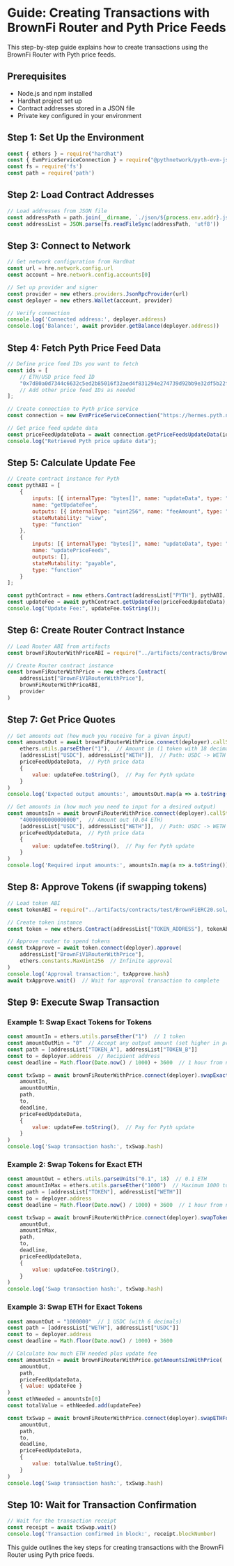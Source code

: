 # Guide: Creating Transactions with BrownFi Router and Pyth Price Feeds

This step-by-step guide explains how to create transactions using the BrownFi Router with Pyth price feeds.

## Prerequisites

- Node.js and npm installed
- Hardhat project set up
- Contract addresses stored in a JSON file
- Private key configured in your environment

## Step 1: Set Up the Environment

```javascript
const { ethers } = require("hardhat")
const { EvmPriceServiceConnection } = require("@pythnetwork/pyth-evm-js")
const fs = require('fs')
const path = require('path')
```

## Step 2: Load Contract Addresses

```javascript
// Load addresses from JSON file
const addressPath = path.join(__dirname, `./json/${process.env.addr}.json`)
const addressList = JSON.parse(fs.readFileSync(addressPath, 'utf8'))
```

## Step 3: Connect to Network

```javascript
// Get network configuration from Hardhat
const url = hre.network.config.url
const account = hre.network.config.accounts[0]

// Set up provider and signer
const provider = new ethers.providers.JsonRpcProvider(url)
const deployer = new ethers.Wallet(account, provider)

// Verify connection
console.log('Connected address:', deployer.address)
console.log('Balance:', await provider.getBalance(deployer.address))
```

## Step 4: Fetch Pyth Price Feed Data

```javascript
// Define price feed IDs you want to fetch
const ids = [
    // ETH/USD price feed ID
    "0x7d80a0d7344c6632c5ed2b85016f32aed4f831294e274739d92bb9e32df5b22f",
    // Add other price feed IDs as needed
];

// Create connection to Pyth price service
const connection = new EvmPriceServiceConnection("https://hermes.pyth.network");

// Get price feed update data
const priceFeedUpdateData = await connection.getPriceFeedsUpdateData(ids);
console.log("Retrieved Pyth price update data");
```

## Step 5: Calculate Update Fee

```javascript
// Create contract instance for Pyth
const pythABI = [
    {
        inputs: [{ internalType: "bytes[]", name: "updateData", type: "bytes[]" }],
        name: "getUpdateFee",
        outputs: [{ internalType: "uint256", name: "feeAmount", type: "uint256" }],
        stateMutability: "view",
        type: "function"
    },
    {
        inputs: [{ internalType: "bytes[]", name: "updateData", type: "bytes[]" }],
        name: "updatePriceFeeds",
        outputs: [],
        stateMutability: "payable",
        type: "function"
    }
];

const pythContract = new ethers.Contract(addressList["PYTH"], pythABI, provider);
const updateFee = await pythContract.getUpdateFee(priceFeedUpdateData);
console.log("Update Fee:", updateFee.toString());
```

## Step 6: Create Router Contract Instance

```javascript
// Load Router ABI from artifacts
const brownFiRouterWithPriceABI = require("../artifacts/contracts/BrownFiV1Router03.sol/BrownFiV1Router03.json").abi

// Create Router contract instance
const brownFiRouterWithPrice = new ethers.Contract(
    addressList["BrownFiV1RouterWithPrice"], 
    brownFiRouterWithPriceABI, 
    provider
)
```

## Step 7: Get Price Quotes

```javascript
// Get amounts out (how much you receive for a given input)
const amountsOut = await brownFiRouterWithPrice.connect(deployer).callStatic.getAmountsOutWithPrice(
    ethers.utils.parseEther("1"),  // Amount in (1 token with 18 decimals)
    [addressList["USDC"], addressList["WETH"]],  // Path: USDC -> WETH
    priceFeedUpdateData,  // Pyth price data
    {
        value: updateFee.toString(),  // Pay for Pyth update
    }
)
console.log('Expected output amounts:', amountsOut.map(a => a.toString()))

// Get amounts in (how much you need to input for a desired output)
const amountsIn = await brownFiRouterWithPrice.connect(deployer).callStatic.getAmountsInWithPrice(
    "40000000000000000",  // Amount out (0.04 ETH)
    [addressList["USDC"], addressList["WETH"]],  // Path: USDC -> WETH
    priceFeedUpdateData,  // Pyth price data
    {
        value: updateFee.toString(),  // Pay for Pyth update
    }
)
console.log('Required input amounts:', amountsIn.map(a => a.toString()))
```

## Step 8: Approve Tokens (if swapping tokens)

```javascript
// Load token ABI
const tokenABI = require("../artifacts/contracts/test/BrownFiERC20.sol/BrownFiERC20.json").abi

// Create token instance
const token = new ethers.Contract(addressList["TOKEN_ADDRESS"], tokenABI, provider)

// Approve router to spend tokens
const txApprove = await token.connect(deployer).approve(
    addressList["BrownFiV1RouterWithPrice"], 
    ethers.constants.MaxUint256  // Infinite approval
)
console.log('Approval transaction:', txApprove.hash)
await txApprove.wait()  // Wait for approval transaction to complete
```

## Step 9: Execute Swap Transaction

### Example 1: Swap Exact Tokens for Tokens

```javascript
const amountIn = ethers.utils.parseEther("1")  // 1 token
const amountOutMin = "0"  // Accept any output amount (set higher in production)
const path = [addressList["TOKEN_A"], addressList["TOKEN_B"]]
const to = deployer.address  // Recipient address
const deadline = Math.floor(Date.now() / 1000) + 3600  // 1 hour from now

const txSwap = await brownFiRouterWithPrice.connect(deployer).swapExactTokensForTokensWithPrice(
    amountIn,
    amountOutMin,
    path,
    to,
    deadline,
    priceFeedUpdateData,
    {
        value: updateFee.toString(),  // Pay for Pyth update
    }
)
console.log('Swap transaction hash:', txSwap.hash)
```

### Example 2: Swap Tokens for Exact ETH

```javascript
const amountOut = ethers.utils.parseUnits("0.1", 18)  // 0.1 ETH
const amountInMax = ethers.utils.parseEther("1000")  // Maximum 1000 tokens to spend
const path = [addressList["TOKEN"], addressList["WETH"]]
const to = deployer.address
const deadline = Math.floor(Date.now() / 1000) + 3600  // 1 hour from now

const txSwap = await brownFiRouterWithPrice.connect(deployer).swapTokensForExactETHWithPrice(
    amountOut,
    amountInMax,
    path,
    to,
    deadline,
    priceFeedUpdateData,
    {
        value: updateFee.toString(),
    }
)
console.log('Swap transaction hash:', txSwap.hash)
```

### Example 3: Swap ETH for Exact Tokens

```javascript
const amountOut = "1000000"  // 1 USDC (with 6 decimals)
const path = [addressList["WETH"], addressList["USDC"]]
const to = deployer.address
const deadline = Math.floor(Date.now() / 1000) + 3600

// Calculate how much ETH needed plus update fee
const amountsIn = await brownFiRouterWithPrice.getAmountsInWithPrice(
    amountOut,
    path,
    priceFeedUpdateData,
    { value: updateFee }
)
const ethNeeded = amountsIn[0]
const totalValue = ethNeeded.add(updateFee)

const txSwap = await brownFiRouterWithPrice.connect(deployer).swapETHForExactTokensWithPrice(
    amountOut,
    path,
    to,
    deadline,
    priceFeedUpdateData,
    {
        value: totalValue.toString(),
    }
)
console.log('Swap transaction hash:', txSwap.hash)
```

## Step 10: Wait for Transaction Confirmation

```javascript
// Wait for the transaction receipt
const receipt = await txSwap.wait()
console.log('Transaction confirmed in block:', receipt.blockNumber)
```

This guide outlines the key steps for creating transactions with the BrownFi Router using Pyth price feeds.
